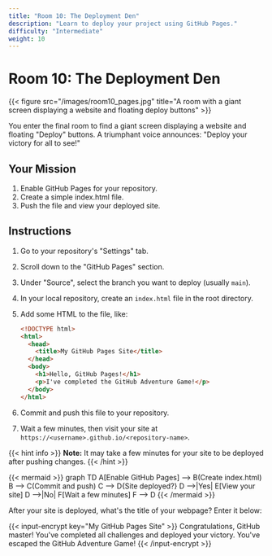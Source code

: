 ```yaml
---
title: "Room 10: The Deployment Den"
description: "Learn to deploy your project using GitHub Pages."
difficulty: "Intermediate"
weight: 10
---
```


# Room 10: The Deployment Den

{{< figure src="/images/room10_pages.jpg" title="A room with a giant screen displaying a website and floating deploy buttons" >}}

You enter the final room to find a giant screen displaying a website and floating "Deploy" buttons. A triumphant voice announces: "Deploy your victory for all to see!"

## Your Mission

1. Enable GitHub Pages for your repository.
2. Create a simple index.html file.
3. Push the file and view your deployed site.

## Instructions

1. Go to your repository's "Settings" tab.
2. Scroll down to the "GitHub Pages" section.
3. Under "Source", select the branch you want to deploy (usually `main`).
4. In your local repository, create an `index.html` file in the root directory.
5. Add some HTML to the file, like:

   ```html
   <!DOCTYPE html>
   <html>
     <head>
       <title>My GitHub Pages Site</title>
     </head>
     <body>
       <h1>Hello, GitHub Pages!</h1>
       <p>I've completed the GitHub Adventure Game!</p>
     </body>
   </html>
   ```

6. Commit and push this file to your repository.
7. Wait a few minutes, then visit your site at `https://<username>.github.io/<repository-name>`.

{{< hint info >}}
**Note:** It may take a few minutes for your site to be deployed after pushing changes.
{{< /hint >}}

{{< mermaid >}}
graph TD
    A[Enable GitHub Pages] --> B(Create index.html)
    B --> C(Commit and push)
    C --> D{Site deployed?}
    D -->|Yes| E[View your site]
    D -->|No| F[Wait a few minutes]
    F --> D
{{< /mermaid >}}

After your site is deployed, what's the title of your webpage? Enter it below:

{{< input-encrypt key="My GitHub Pages Site" >}}
Congratulations, GitHub master! You've completed all challenges and deployed your victory. You've escaped the GitHub Adventure Game!
{{< /input-encrypt >}}